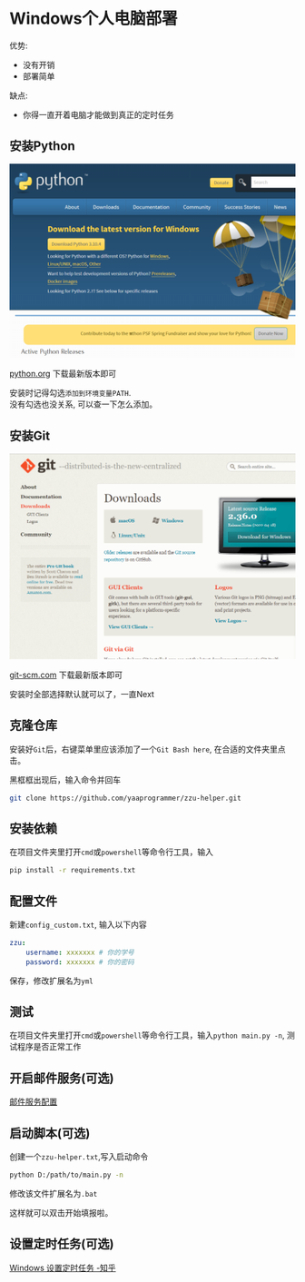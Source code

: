 # Windows个人电脑部署

优势:

- 没有开销
- 部署简单

缺点:

- 你得一直开着电脑才能做到真正的定时任务

## 安装Python

![download python](./image/windows-step-1.png)

[python.org](https://www.python.org/downloads/) 下载最新版本即可

安装时记得勾选`添加到环境变量PATH`.  
没有勾选也没关系, 可以查一下怎么添加。

## 安装Git

![download git](image/windows-step-2.png)

[git-scm.com](https://git-scm.com/downloads) 下载最新版本即可

安装时全部选择默认就可以了，一直Next

## 克隆仓库

安装好`Git`后，右键菜单里应该添加了一个`Git Bash here`, 在合适的文件夹里点击。

黑框框出现后，输入命令并回车

```bash
git clone https://github.com/yaaprogrammer/zzu-helper.git
```

## 安装依赖

在项目文件夹里打开`cmd`或`powershell`等命令行工具，输入

```bash
pip install -r requirements.txt
```

## 配置文件

新建`config_custom.txt`, 输入以下内容

```yaml
zzu:
    username: xxxxxxx # 你的学号
    password: xxxxxxx # 你的密码
```

保存，修改扩展名为`yml`

## 测试

在项目文件夹里打开`cmd`或`powershell`等命令行工具，输入`python main.py -n`, 测试程序是否正常工作

## 开启邮件服务(可选)

[邮件服务配置](./mail-settings.md)

## 启动脚本(可选)

创建一个`zzu-helper.txt`,写入启动命令

```bash
python D:/path/to/main.py -n
```

修改该文件扩展名为`.bat`

这样就可以双击开始填报啦。

## 设置定时任务(可选)

[Windows 设置定时任务 -知乎](https://zhuanlan.zhihu.com/p/430602325)
